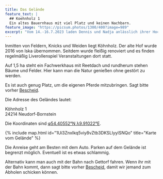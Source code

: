 ```yaml
---
title: Das Gelände
feature_text: |
  ## Koehnholz 1
  Ein altes Bauernhaus mit viel Platz und keinen Nachbarn.
feature_image: "https://picsum.photos/1300/400?image=989"
excerpt: "Vom 14.-16.7.2023 laden Dennis und Nadja anlässlich ihrer Hochzeit zu einem Fest in Neudorf-Bornstein."
---
```


Inmitten von Feldern, Knicks und Weiden liegt Köhnholz. 
Der alte Hof wurde 2016 von Iska übernommen.
Seitdem wurde fleißig renoviert und es finden regelmäßig Liverollenspiel Veranstaltungen dort statt.

Auf 1,5 ha steht ein Fachwerkhaus mit Reetdach und rundherum stehen Bäume und Felder. 
Hier kann man die Natur genießen ohne gestört zu werden.

Es ist auch genug Platz, um die eigenen Pferde mitzubringen. Sagt bitte vorher [Bescheid](/kontakt/).

Die Adresse des Geländes lautet:

Köhnholz 1<br>
24214 Neudorf-Bornstein

Die Koordinaten sind [φ54.40552°N λ9.91022°E](https://www.google.de/maps/place/K%C3%B6hnholz+1,+24214+Neudorf-Bornstein/@54.4054561,9.9076556,1075m/data=!3m1!1e3!4m6!3m5!1s0x47b300c6acdb118d:0x93933acdee0aafe7!8m2!3d54.4054561!4d9.9102305!16s%2Fg%2F11g1wrm0kn).

{% include map.html id="1Ui3ZnxIkq5viy8vZtb3DKSLlyylSNQo" title="Karte vom Gelände" %}

Die Anreise geht am Besten mit dem Auto. Parken auf dem Gelände ist begrenzt möglich. Eventuell ist es etwas schlammig.

Alternativ kann man auch mit der Bahn nach Gettorf fahren.
Wenn ihr mit der Bahn kommt, dann sagt bitte vorher [Bescheid](/kontakt/), damit wir jemand zum Abholen schicken können.
